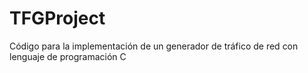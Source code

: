 # TFGProject
Código para la implementación de un generador de tráfico de red con lenguaje de programación C
